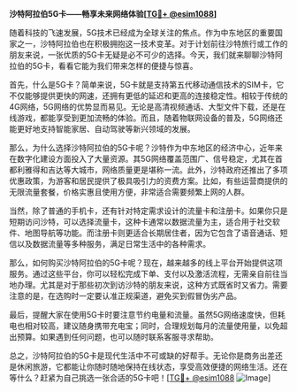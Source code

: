 **沙特阿拉伯5G卡——畅享未来网络体验[[TG💪+ @esim1088](https://t.me/s/esim1088)]**

随着科技的飞速发展，5G技术已经成为全球关注的焦点。作为中东地区的重要国家之一，沙特阿拉伯也在积极拥抱这一技术变革。对于计划前往沙特旅行或工作的朋友来说，一张优质的5G卡无疑是必不可少的选择。今天，我们就来聊聊沙特阿拉伯的5G卡，看看它能为我们带来怎样的便捷与惊喜。

首先，什么是5G卡？简单来说，5G卡就是支持第五代移动通信技术的SIM卡，它不仅能够提供更快的网速，还拥有更低的延迟和更高的连接稳定性。相较于传统的4G网络，5G网络的优势显而易见。无论是高清视频通话、大型文件下载，还是在线游戏，都能享受到更加流畅的体验。而且，随着物联网设备的普及，5G网络还能更好地支持智能家居、自动驾驶等新兴领域的发展。

那么，为什么选择沙特阿拉伯的5G卡呢？沙特作为中东地区的经济中心，近年来在数字化建设方面投入了大量资源。其5G网络覆盖范围广、信号稳定，尤其在首都利雅得和吉达等大城市，网络质量更是堪称一流。此外，沙特政府还推出了多项优惠政策，为游客和居民提供了极具吸引力的资费方案。比如，有些运营商提供的无限流量套餐，价格实惠且使用方便，非常适合需要频繁上网的人群。

当然，除了普通的手机卡，还有针对特定需求设计的流量卡和注册卡。如果你只是短期访问沙特，可以选择流量卡，这种卡通常以数据流量为主，适合用于社交软件、地图导航等功能。而注册卡则更适合长期居住者，因为它包含了语音通话、短信以及数据流量等多种服务，满足日常生活中的各种需求。

那么，如何购买沙特阿拉伯的5G卡呢？现在，越来越多的线上平台开始提供这项服务。通过这些平台，你可以轻松完成下单、支付以及激活流程，无需亲自前往当地办理。尤其是对于那些初次到访沙特的朋友来说，这种方式既省时又省力。需要注意的是，在选购时一定要认准正规渠道，避免买到假冒伪劣产品。

最后，提醒大家在使用5G卡时要注意节约电量和流量。虽然5G网络速度快，但耗电也相对较高，建议随身携带充电宝；同时，合理规划每月的流量使用量，以免超出预算。如果遇到任何问题，也可以随时联系客服寻求帮助。

总之，沙特阿拉伯的5G卡是现代生活中不可或缺的好帮手。无论你是商务出差还是休闲旅游，它都能让你随时随地保持在线状态，享受高效便捷的网络生活。还在等什么？赶紧为自己挑选一张合适的5G卡吧！[[TG💪+ @esim1088](https://t.me/s/esim1088) ![Image](https://i.postimg.cc/4NQfJmqS/Snipaste-2025-05-13-00-14-12.png)]